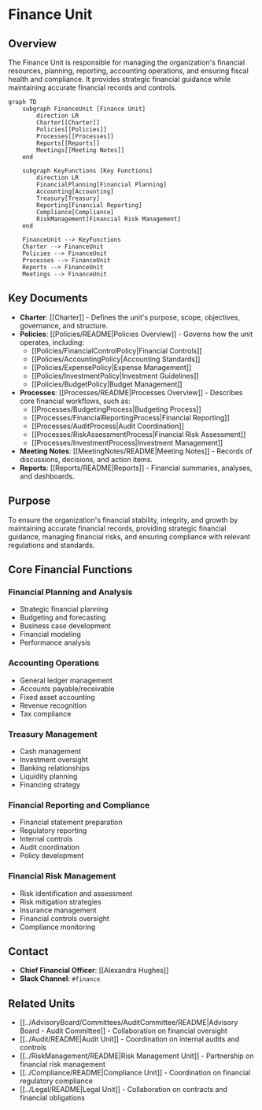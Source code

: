 # Finance Unit

## Overview

The Finance Unit is responsible for managing the organization's financial resources, planning, reporting, accounting operations, and ensuring fiscal health and compliance. It provides strategic financial guidance while maintaining accurate financial records and controls.

```mermaid
graph TD
    subgraph FinanceUnit [Finance Unit]
        direction LR
        Charter[[Charter]]
        Policies[[Policies]]
        Processes[[Processes]]
        Reports[[Reports]]
        Meetings[[Meeting Notes]]
    end

    subgraph KeyFunctions [Key Functions]
        direction LR
        FinancialPlanning[Financial Planning]
        Accounting[Accounting]
        Treasury[Treasury]
        Reporting[Financial Reporting]
        Compliance[Compliance]
        RiskManagement[Financial Risk Management]
    end

    FinanceUnit --> KeyFunctions
    Charter --> FinanceUnit
    Policies --> FinanceUnit
    Processes --> FinanceUnit
    Reports --> FinanceUnit
    Meetings --> FinanceUnit
```

## Key Documents

- **Charter**: [[Charter]] - Defines the unit's purpose, scope, objectives, governance, and structure.
- **Policies**: [[Policies/README|Policies Overview]] - Governs how the unit operates, including:
    - [[Policies/FinancialControlPolicy|Financial Controls]]
    - [[Policies/AccountingPolicy|Accounting Standards]]
    - [[Policies/ExpensePolicy|Expense Management]]
    - [[Policies/InvestmentPolicy|Investment Guidelines]]
    - [[Policies/BudgetPolicy|Budget Management]]
- **Processes**: [[Processes/README|Processes Overview]] - Describes core financial workflows, such as:
    - [[Processes/BudgetingProcess|Budgeting Process]]
    - [[Processes/FinancialReportingProcess|Financial Reporting]]
    - [[Processes/AuditProcess|Audit Coordination]]
    - [[Processes/RiskAssessmentProcess|Financial Risk Assessment]]
    - [[Processes/InvestmentProcess|Investment Management]]
- **Meeting Notes**: [[MeetingNotes/README|Meeting Notes]] - Records of discussions, decisions, and action items.
- **Reports**: [[Reports/README|Reports]] - Financial summaries, analyses, and dashboards.

## Purpose

To ensure the organization's financial stability, integrity, and growth by maintaining accurate financial records, providing strategic financial guidance, managing financial risks, and ensuring compliance with relevant regulations and standards.

## Core Financial Functions

### Financial Planning and Analysis
- Strategic financial planning
- Budgeting and forecasting
- Business case development
- Financial modeling
- Performance analysis

### Accounting Operations
- General ledger management
- Accounts payable/receivable
- Fixed asset accounting
- Revenue recognition
- Tax compliance

### Treasury Management
- Cash management
- Investment oversight
- Banking relationships
- Liquidity planning
- Financing strategy

### Financial Reporting and Compliance
- Financial statement preparation
- Regulatory reporting
- Internal controls
- Audit coordination
- Policy development

### Financial Risk Management
- Risk identification and assessment
- Risk mitigation strategies
- Insurance management
- Financial controls oversight
- Compliance monitoring

## Contact

- **Chief Financial Officer**: [[Alexandra Hughes]]
- **Slack Channel**: `#finance`

## Related Units

- [[../AdvisoryBoard/Committees/AuditCommittee/README|Advisory Board - Audit Committee]] - Collaboration on financial oversight
- [[../Audit/README|Audit Unit]] - Coordination on internal audits and controls
- [[../RiskManagement/README|Risk Management Unit]] - Partnership on financial risk management
- [[../Compliance/README|Compliance Unit]] - Coordination on financial regulatory compliance
- [[../Legal/README|Legal Unit]] - Collaboration on contracts and financial obligations
